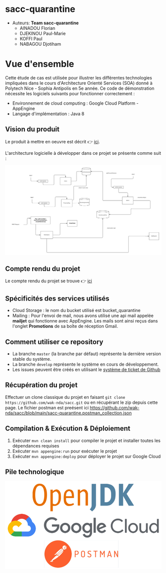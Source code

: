 # sacc-quarantine
* Auteurs: **Team sacc-quarantine**
    * AINADOU Florian
    * DJEKINOU Paul-Marie
    * KOFFI Paul
    * NABAGOU Djotiham
  
# Vue d'ensemble
 Cette étude de cas est utilisée pour illustrer les différentes technologies impliquées dans le cours d'Architecture Orienté Services (SOA) donné à Polytech Nice - Sophia Antipolis en 5e année. Ce code de démonstration nécessite les logiciels suivants pour fonctionner correctement :
 
   * Environnement de cloud computing : Google Cloud Platform - AppEngine
   * Langage d'implémentation : Java 8
   
   
  ## Vision du produit
  Le produit à mettre en oeuvre est décrit 👉 [ici](https://docs.google.com/document/d/1QFXZAhFMRabdx4F0zQ0NKs9t1-L6cKcxWnoYvnVYcUc/edit#heading=h.jeqxggd4uam1).
    
  L'architecture logicielle à développer dans ce projet se présente comme suit :
  <p align="center">
      <img src="./docs/archi.png"/>
  </p>
  
 ## Compte rendu du projet
 Le compte rendu du projet se trouve 👉 [ici](https://docs.google.com/document/d/1zPnzFt1AAtaH-RedQ0Z2q4z4xp3GpVwdAaoLgQ_mo2s/edit?usp=sharing)  
 
 
 ## Spécificités des services utilisés
 * Cloud Storage : le nom du bucket utilisé est bucket_quarantine
 * Mailing : Pour l'envoi de mail, nous avons utilisé une api mail appelée **mailjet** qui fonctionne avec AppEngine. Les mails sont ainsi reçus dans l'onglet **Promotions** de sa boîte de réception Gmail.
 
 ## Comment utiliser ce repository
  * La branche `master` (la branche par défaut) représente la dernière version stable du système.
  * La branche `develop` représente le système en cours de développement.
  * Les issues peuvent être créés en utilisant le [système de ticket de Github](https://github.com/wak-nda/sacc/issues)
  
  ## Récupération du projet
  Effectuer un clone classique du projet en faisant ```git clone https://github.com/wak-nda/sacc.git``` ou en récupérant le zip depuis cette page.
  Le fichier postman est preésent ici https://github.com/wak-nda/sacc/blob/main/sacc-quarantine.postman_collection.json
  
  ## Compilation & Exécution & Déploiement 
  1. Exécuter ```mvn clean install``` pour compiler le projet et installer toutes les dépendances requises
  2. Exécuter ```mvn appengine:run``` pour exécuter le projet
  3. Exécuter ```mvn appengine:deploy``` pour déployer le projet sur Google Cloud  
   
  ## Pile technologique
  
  <p align="center">
    <img src="./docs/stack.png"/>
  </p>
